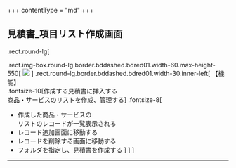 +++
contentType = "md"
+++


## 見積書_項目リスト作成画面

.rect.round-lg[

.rect.img-box.round-lg.border.bddashed.bdred01.width-60.max-height-550[
[![](./resource/screens/06.png)](./resource/screens/06.png) 
]
.rect.round-lg.border.bddashed.bdred01.width-30.inner-left[
【機能】  
.fontsize-10[作成する見積書に挿入する<br>商品・サービスのリストを作成、管理する]
.fontsize-8[
- 作成した商品・サービスの  
リストのレコードが一覧表示される
- レコード追加画面に移動する
- レコードを削除する画面に移動する
- フォルダを指定し、見積書を作成する
]
]
]

---